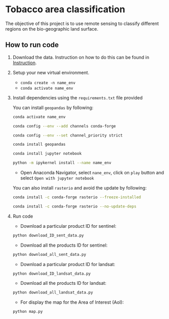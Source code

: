 
# Tobacco area classification

The objective of this project is to use remote sensing to classify different regions on the bio-geographic land surface.

## How to run code

1. Download the data. Instruction on how to do this can be found in [Instruction](https://github.com/https-github-com-Engelbert107/Tobacco_areas_classification_malawi_mozambique/tree/main/Instruction).

2. Setup your new virtual environment.
    - `conda create -n name_env`
    - `conda activate name_env`

3. Install dependencies using the `requirements.txt` file provided

    You can install `geopandas` by following:
     ```bash 
     conda activate name_env
     ```
     ```bash 
     conda config --env --add channels conda-forge
     ```
     ```bash
     conda config --env --set channel_priority strict
     ```
    ```bash 
    conda install geopandas
    ```
     ```bash 
     conda install jupyter notebook
     ```
     ```bash 
     python -m ipykernel install --name name_env
     ```
    - Open Anaconda Navigator, select `nane_env`, click on `play` button and select `Open with jupyter notebook`

    You can also install `rasterio` and avoid the update by following:
     ```bash 
     conda install -c conda-forge rasterio --freeze-installed
     ```
     ```bash 
     conda install -c conda-forge rasterio --no-update-deps
     ```


4. Run code

   - Download a particular product ID for sentinel: 
    ```bash 
    python download_ID_sent_data.py
    ```

   - Download all the products ID for sentinel: 
    ```bash  
    python download_all_sent_data.py
    ```
    
    - Download a particular product ID for landsat: 
    ```bash 
    python download_ID_landsat_data.py
    ```

   - Download all the products ID for landsat: 
    ```bash  
    python download_all_landsat_data.py
    ```

   - For display the map for the Area of Interest (AoI): 
    ```bash 
    python map.py
    ```

